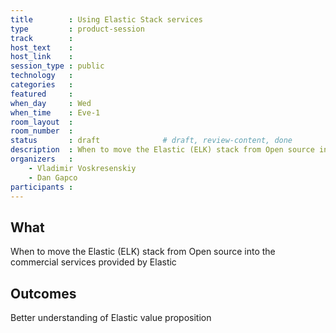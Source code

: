 ```yaml
---
title        : Using Elastic Stack services
type         : product-session
track        :
host_text    :
host_link    :
session_type : public
technology   :
categories   :
featured     :
when_day     : Wed
when_time    : Eve-1
room_layout  :
room_number  :
status       : draft              # draft, review-content, done
description  : When to move the Elastic (ELK) stack from Open source into the commercial services provided by Elastic
organizers   :
    - Vladimir Voskresenskiy
    - Dan Gapco
participants :
---
```


## What

When to move the Elastic (ELK) stack from Open source into the commercial services provided by Elastic

## Outcomes

Better understanding of Elastic value proposition






